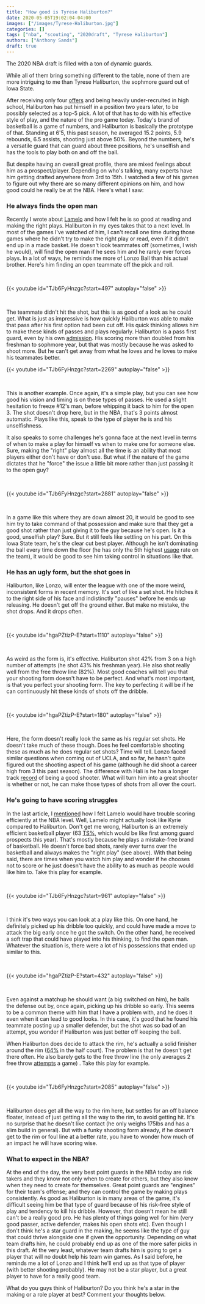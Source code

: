 ```yaml
---
title: "How good is Tyrese Haliburton?"
date: 2020-05-05T19:02:04-04:00
images: ["/images/Tyrese-Haliburton.jpg"]
categories: []
tags: ["nba", "scouting", "2020draft", "Tyrese Haliburton"]
authors: ["Anthony Sands"]
draft: true
---
```

The 2020 NBA draft is filled with a ton of dynamic guards.

While all of them bring something different to the table, none of them are more intriguing to me than Tyrese Haliburton, the sophmore guard out of Iowa State. 
<!--more--> 


After receiving only four [offers](https://www.theringer.com/2019/11/27/20984769/tyrese-haliburton-iowa-state-nba-draft-prospect) and being heavily under-recruited in high school, Haliburton has put himself in a position two years later, to be possibly selected as a top-5 pick. A lot of that has to do with his effective style of play, and the nature of the pro game today. Today's brand of basketball is a game of numbers, and Haliburton is basically the prototype of that. Standing at 6'5, this past season, he averaged 15.2 points, 5.9 rebounds, 6.5 assists, shooting just above 50%. Beyond the numbers, he's a versatile guard that can guard about three positions, he's unselfish and has the tools to play both on and off the ball.

But despite having an overall great profile, there are mixed feelings about him as a prospect/player. Depending on who's talking, many experts have him getting drafted anywhere from 3rd to 15th. I watched a few of his games to figure out why there are so many different opinions on him, and how good could he really be at the NBA. Here's what I saw:


### He always finds the open man

Recently I wrote about [Lamelo](https://www.sandstalkshoops.com/post/scouting-report-lamelo-ball/) and how I felt he is so good at reading and making the right plays. Haliburton in my eyes takes that to a next level. In most of the games I've watched of him, I can't recall one time during those games where he didn't try to make the right play or read, even if it didn't end up in a made basket. He doesn't look teammates off (sometimes, I wish he would), will find the open man if he sees him and he rarely ever forces plays. In a lot of ways, he reminds me more of Lonzo Ball than his actual brother. Here's him finding an open teammate off the pick and roll.

<br>

{{< youtube id="TJb6FyHnzgc?start=497" autoplay="false" >}}

<br>

The teammate didn't hit the shot, but this is as good of a look as he could get. What is just as impressive is how quickly Haliburton was able to make that pass after his first option had been cut off. His quick thinking allows him to make these kinds of passes and plays regularly. Haliburton is a pass first guard, even by his own [admission](https://www.theringer.com/2019/11/27/20984769/tyrese-haliburton-iowa-state-nba-draft-prospect). His scoring more than doubled from his freshman to sophmore year, but that was mostly because he was asked to shoot more. But he can't get away from what he loves and he loves to make his teammates better.
<br>

{{< youtube id="TJb6FyHnzgc?start=2269" autoplay="false" >}}

<br>

This is another example. Once again, it's a simple play, but you can see how good his vision and timing is on these types of passes. He used a slight hesitation to freeze #12's man, before whipping it back to him for the open 3. The shot doesn't drop here, but in the NBA, that's 3 points almost automatic. Plays like this, speak to the type of player he is and his unselfishness.

It also speaks to some challenges he's gonna face at the next level in terms of when to make a play for himself vs when to make one for someone else. Sure, making the "right" play almost all the time is an ability that most players either don't have or don't use. But what if the nature of the game dictates that he "force" the issue a little bit more rather than just passing it to the open guy?

<br>

{{< youtube id="TJb6FyHnzgc?start=2881" autoplay="false" >}}

<br>

In a game like this where they are down almost 20, it would be good to see him try to take command of that possession and make sure that they get a good shot rather than just giving it to the guy because he's open. Is it a good, unselfish play? Sure. But it still feels like settling on his part. On this Iowa State team, he's the clear cut best player. Although he isn't dominating the ball every time down the floor (he has only the 5th highest [usage](https://www.sports-reference.com/cbb/schools/iowa-state/2020.html) rate on the team), it would be good to see him taking control in situations like that.


### He has an ugly form, but the shot goes in

Haliburton, like Lonzo, will enter the league with one of the more weird, inconsistent forms in recent memory. It's sort of like a set shot. He hitches it to the right side of his face and indistinctly "pauses" before he ends up releasing. He doesn't get off the ground either. But make no mistake, the shot drops. And it drops often.

<br>

{{< youtube id="hgaPZtizP-E?start=1110" autoplay="false" >}}



<br>

As weird as the form is, it's effective. Haliburton shot 42% from 3 on a high number of attempts (he shot 43% his freshman year). He also shot really well from the free throw line (82%). Most good coaches will tell you that your shooting form doesn't have to be perfect. And what's most important, is that you perfect your shooting form. The key to perfecting it will be if he can continuously hit these kinds of shots off the dribble.

<br>

{{< youtube id="hgaPZtizP-E?start=180" autoplay="false" >}}

<br>

Here, the form doesn't really look the same as his regular set shots. He doesn't take much of these though. Does he feel comfortable shooting these as much as he does regular set shots? Time will tell.  Lonzo faced similar questions when coming out of UCLA, and so far, he hasn't quite figured out the shooting aspect of his game (although he did shoot a career high from 3 this past season). The difference with Hali is he has a longer track [record](https://www.theringer.com/2019/11/27/20984769/tyrese-haliburton-iowa-state-nba-draft-prospect) of being a good shooter.  What will turn him into a great shooter is whether or not, he can make those types of shots from all over the court.



### He's going to have scoring struggles

In the last article, I [mentioned](https://www.sandstalkshoops.com/post/scouting-report-lamelo-ball/) how I felt Lamelo would have trouble scoring efficiently at the NBA level. Well, Lamelo might actually look like Kyrie compared to Haliburton. Don't get me wrong, Haliburton is an extremely efficient basketball player (63 [TS%](http://www.tankathon.com/players/tyrese-haliburton), which would be like first among guard prospects this year). That's mostly because he plays a mistake-free brand of basketball. He doesn't force bad shots, rarely ever turns over the basketball and always makes the "right play" (see above). With that being said, there are times when you watch him play and wonder if he chooses not to score or he just doesn't have the ability to as much as people would like him to. Take this play for example.

<br>

{{< youtube id="TJb6FyHnzgc?start=961" autoplay="false" >}}

<br>

I think it's two ways you can look at a play like this. On one hand, he definitely picked up his dribble too quickly, and could have made a move to attack the big early once he got the switch. On the other hand, he received a soft trap that could have played into his thinking, to find the open man. Whatever the situation is, there were a lot of his possessions that ended up similar to this. 

<br>

{{< youtube id="hgaPZtizP-E?start=432" autoplay="false" >}}

<br>

Even against a matchup he should want (a big switched on him), he bails the defense out by, once again, picking up his dribble so early. This seems to be a common theme with him that I have a problem with, and he does it even when it can lead to good looks. In this case, it's good that he found his teammate posting up a smaller defender, but the shot was so bad of an attempt, you wonder if Haliburton was just better off keeping the ball.



When Haliburton does decide to attack the rim, he's actually a solid finisher around the rim ([64%](https://www.thestepien.com/2020/02/14/tyrese-haliburton-scouting-report/) in the half court). The problem is that he doesn't get there often. He also barely gets to the free throw line (he only averages 2 free throw [attempts](https://www.sports-reference.com/cbb/players/tyrese-haliburton-1.html) a game) . Take this play for example.

<br>

{{< youtube id="TJb6FyHnzgc?start=2085" autoplay="false" >}}

<br>

Haliburton does get all the way to the rim here, but settles for an off balance floater, instead of just getting all the way to the rim, to avoid getting hit.  It's no surprise that he doesn't like contact (he only weighs 175lbs and has a slim build in general). But with a funky shooting form already, if he doesn't get to the rim or foul line at a better rate, you have to wonder how much of an impact he will have scoring wise.



### What to expect in the NBA?

At the end of the day, the very best point guards in the NBA today are risk takers and they know not only when to create for others, but they also know when they need to create for themselves. Great point guards are "engines" for their team's offense; and they can control the game by making plays consistently. As good as Haliburton is in many areas of the game, it's difficult seeing him be that type of guard because of his risk-free style of play and tendency to kill his dribble. However, that doesn't mean he still can't be a really good pro. He has plenty of things going well for him (very good passer, active defender, makes his open shots etc). Even though I don't think he's a star guard in the making, he seems like the type of guy that could thrive alongside one if given the opportunity. Depending on what team drafts him, he could probably end up as one of the more safer picks in this draft. At the very least, whatever team drafts him is going to get a player that will no doubt help his team win games. As I said before, he reminds me a lot of Lonzo and I think he'll end up as that type of player (with better shooting probably). He may not be a star player, but a great player to have for a really good team.



What do you guys think of Haliburton? Do you think he's a star in the making or a role player at best? Comment your thoughts below.




